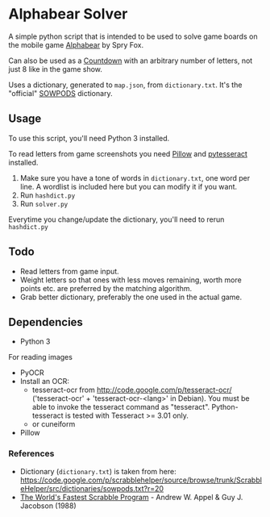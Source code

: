 # Alphabear Solver

A simple python script that is intended to be used to solve game boards on the mobile game 
[Alphabear](https://play.google.com/store/apps/details?id=com.spryfox.alphabear&hl=en) by Spry Fox.

Can also be used as a [Countdown](https://en.wikipedia.org/wiki/Countdown_(game_show)#Letters_round) with an arbitrary number of letters, not just 8 like in the game show.

Uses a dictionary, generated to `map.json`, from `dictionary.txt`. It's the "official" [SOWPODS](https://en.wikipedia.org/wiki/SOWPODS) dictionary.

## Usage

To use this script, you'll need Python 3 installed.

To read letters from game screenshots you need [Pillow](https://pypi.python.org/pypi/Pillow/2.2.1) and [pytesseract](https://pypi.python.org/pypi/pytesseract/0.1) installed.

1. Make sure you have a tone of words in `dictionary.txt`, one word per line. A wordlist is included here but you can modify it if you want.
2. Run `hashdict.py`
3. Run `solver.py`

Everytime you change/update the dictionary, you'll need to rerun `hashdict.py`

## Todo

* Read letters from game input.
* Weight letters so that ones with less moves remaining, worth more points etc. are preferred by the matching algorithm.
* Grab better dictionary, preferably the one used in the actual game.

## Dependencies

* Python 3

For reading images

* PyOCR
* Install an OCR:
  * tesseract-ocr from http://code.google.com/p/tesseract-ocr/
    ('tesseract-ocr' + 'tesseract-ocr-&lt;lang&gt;' in Debian).
    You must be able to invoke the tesseract command as "tesseract".
    Python-tesseract is tested with Tesseract >= 3.01 only.
  * or cuneiform
* Pillow

### References

* Dictionary (`dictionary.txt`) is taken from here: https://code.google.com/p/scrabblehelper/source/browse/trunk/ScrabbleHelper/src/dictionaries/sowpods.txt?r=20
* [The World's Fastest Scrabble Program](http://www.cs.cmu.edu/afs/cs/academic/class/15451-s06/www/lectures/scrabble.pdf) - 
Andrew W. Appel & Guy J. Jacobson (1988)
